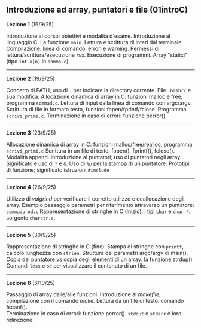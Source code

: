 ##  Introduzione ad array, puntatori e file (01introC)


**Lezione 1** (16/9/25)

Introduzione al corso: obiettivi e modalità d'esame. Introduzione al linguaggio C. La funzione `main`. Lettura e scrittura di interi dal terminale. Compilazione: linea di comando, errori e warning. Permessi di lettura/scrittura/esecuzione `rwx`. Esecuzione di programmi. Array "statici" (tipo `int a[n]` in `somma.c`). 

-----------------------

**Lezione 2** (19/9/25)


Concetto di PATH, uso di `.` per indicare la directory corrente. File `.bashrc` e sua modifica. 
Allocazione dinamica di array in C: funzioni malloc e free, programma `sommad.c`.
Lettura di input dalla linea di comando con argc/argv. 
Scrittura di file in formato testo, funzioni fopen/fprintf/fclose. Programma `scrivi_primi.c`.
Terminazione in caso di errori: funzione perror().

-------

**Lezione 3** (23/9/25)

Allocazione dinamica di array in C: funzioni malloc/free/realloc, programma `scrivi_primi.c`
Scrittura in un file di testo: fopen(), fprintf(), fclose(). Modalità append.
Introduzione ai puntatori; uso di puntatori negli array.
Significato e uso di `*` e `&`. Uso di `%p` per la stampa di un puntatore. 
Prototipi di funzione; significato istruzioni `#include`

-------

**Lezione 4** (26/9/25)

Utilizzo di *valgrind* per verificare il corretto utilizzo e deallocazione degli array.
Esempio passaggio parametri per riferimento attraverso un puntatore: `sommadprod.c`
Rappresentazione di stringhe in C (inizio): i tipi `char` e `char *`: sorgente `charstr.c`.


------------

**Lezione 5** (30/9/25)

Rappresentazione di stringhe in C (fine).
Stampa di stringhe con `printf`, calcolo lunghezza con `strlen`. 
Struttura dei parametri argc/argv di main().
Copia del puntatore vs copia degli elementi di un array: la funzione strdup()
Comandi `less` e `od` per visualizzare il contenuto di un file.


------------

**Lezione 6** (6/10/25)

Passaggio di array dalle/alle funzioni.
Introduzione al *makefile*; compilazione con il comando *make*.
Lettura da un file di testo: comando fscanf().  
Terminazione in caso di errori: funzione perror(). `stdout` e `stderr` e loro ridirezione.